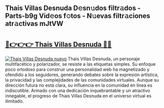 ## Thais Villas Desnuda D𝚎sn𝚞dos filtr𝚊dos - Parts-b9g Vid𝚎os f𝚘tos - N𝚞evas filtr𝚊ciones atr𝚊ctivas mJtVW

# <h2><a href="http://mb8pab.tromn.icu/?c=Thais+Villas+Desnuda">🔗👉👉👉 Thais Villas Desnuda 🔗🔗</a></h2>

[![Thais Villas Desnuda nuevo](https://i.imgur.com/pEAQMta.gif)](http://mb8pab.tromn.icu/?c=Thais+Villas+Desnuda)
Thais Villas Desnuda, un personaje multifacético y polarizador, se resiste a las etiquetas simples. Su enfoque poco ortodoxo para construir una personalidad web ha magnetizado y ofendido a los seguidores, generando debates sobre la expresión artística, la privacidad y las complejidades de las comunidades virtuales. Aunque su dirección futura no está clara, su influencia en la comunidad en línea es indiscutible. Armado con una dedicación inquebrantable y un atractivo innegable, el progreso de Thais Villas Desnuda en el universo virtual es ilimitado.
